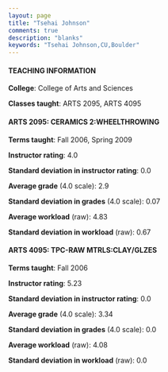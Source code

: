 ```yaml
---
layout: page
title: "Tsehai Johnson" 
comments: true
description: "blanks"
keywords: "Tsehai Johnson,CU,Boulder"
---
```

<head>
<script src="https://ajax.googleapis.com/ajax/libs/jquery/2.1.3/jquery.min.js"></script>
<script src="https://dl.dropboxusercontent.com/s/pc42nxpaw1ea4o9/highcharts.js?dl=0"></script>
<!-- <script src="../assets/js/highcharts.js"></script> -->
<style type="text/css">@font-face {
	font-family: "Bebas Neue";
	src: url(https://www.filehosting.org/file/details/544349/BebasNeue Regular.otf) format("opentype");
	}
	h1.Bebas { 
		font-family: "Bebas Neue", Verdana, Tahoma;
	}
</style>
</head>
	   
#### TEACHING INFORMATION

**College**: College of Arts and Sciences

**Classes taught**: ARTS 2095, ARTS 4095

#### ARTS 2095: CERAMICS 2:WHEELTHROWING

**Terms taught**: Fall 2006, Spring 2009

**Instructor rating**: 4.0

**Standard deviation in instructor rating**: 0.0

**Average grade** (4.0 scale): 2.9

**Standard deviation in grades** (4.0 scale): 0.07

**Average workload** (raw): 4.83

**Standard deviation in workload** (raw): 0.67

#### ARTS 4095: TPC-RAW MTRLS:CLAY/GLZES

**Terms taught**: Fall 2006

**Instructor rating**: 5.23

**Standard deviation in instructor rating**: 0.0

**Average grade** (4.0 scale): 3.34

**Standard deviation in grades** (4.0 scale): 0.0

**Average workload** (raw): 4.08

**Standard deviation in workload** (raw): 0.0


